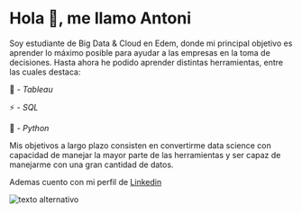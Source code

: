 # **Hola 👋,  me llamo Antoni**

Soy estudiante de Big Data & Cloud en Edem, donde mi principal objetivo es aprender lo máximo posible para ayudar a las empresas en la toma de decisiones. Hasta ahora he podido aprender distintas herramientas, entre las cuales destaca:

🔭 - *Tableau*

⚡ - *SQL*

📝 - *Python*

Mis objetivos a largo plazo consisten en convertirme data science con capacidad de manejar la mayor parte de las herramientas y ser capaz de manejarme con una gran cantidad de datos.

Ademas cuento con mi perfil de [Linkedin][Perfil]

[Perfil]:https://www.linkedin.com/in/antoniade/

![texto alternativo](https://i.giphy.com/media/v1.Y2lkPTc5MGI3NjExcm1maGVvZmcwODRsbnpmY2JzZGVwNGt3N21yaDV1dHNvMmJmdmNudiZlcD12MV9pbnRlcm5hbF9naWZfYnlfaWQmY3Q9Zw/bGgsc5mWoryfgKBx1u/giphy.gif)